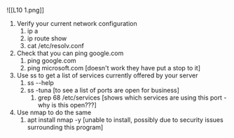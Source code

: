 ![[L10 1.png]]

1. Verify your current network configuration
	1. ip a
	2. ip route show
	3. cat /etc/resolv.conf
2. Check that you can ping google.com
	1. ping google.com
	2. ping microsoft.com [doesn't work they have put a stop to it]
3. Use ss to get a list of services currently offered by your server
	1. ss --help
	2. ss -tuna [to see a list of ports are open for business]
		1. grep 68 /etc/services [shows which services are using this port - why is this open???]
4. Use nmap to do the same
	1. apt install nmap -y [unable to install, possibly due to security issues surrounding this program]